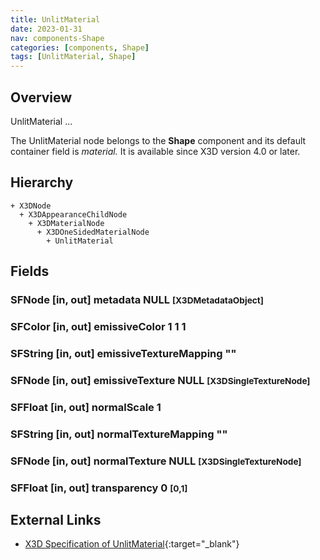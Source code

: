 ```yaml
---
title: UnlitMaterial
date: 2023-01-31
nav: components-Shape
categories: [components, Shape]
tags: [UnlitMaterial, Shape]
---
```

<style>
.post h3 {
   word-spacing: 0.2em;
}
</style>

## Overview

UnlitMaterial ...

The UnlitMaterial node belongs to the **Shape** component and its default container field is *material.* It is available since X3D version 4.0 or later.

## Hierarchy

```
+ X3DNode
  + X3DAppearanceChildNode
    + X3DMaterialNode
      + X3DOneSidedMaterialNode
        + UnlitMaterial
```

## Fields

### SFNode [in, out] **metadata** NULL <small>[X3DMetadataObject]</small>

### SFColor [in, out] **emissiveColor** 1 1 1 <small></small>

### SFString [in, out] **emissiveTextureMapping** ""

### SFNode [in, out] **emissiveTexture** NULL <small>[X3DSingleTextureNode]</small>

### SFFloat [in, out] **normalScale** 1 <small></small>

### SFString [in, out] **normalTextureMapping** ""

### SFNode [in, out] **normalTexture** NULL <small>[X3DSingleTextureNode]</small>

### SFFloat [in, out] **transparency** 0 <small>[0,1]</small>

## External Links

- [X3D Specification of UnlitMaterial](https://www.web3d.org/documents/specifications/19775-1/V4.0/Part01/components/shape.html#UnlitMaterial){:target="_blank"}
